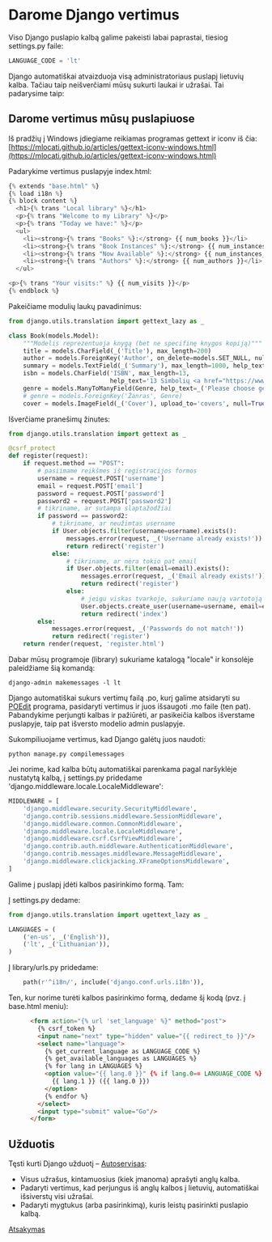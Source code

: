 # Darome Django vertimus

Viso Django puslapio kalbą galime pakeisti labai paprastai, tiesiog settings.py faile:

```python
LANGUAGE_CODE = 'lt'
```

Django automatiškai atvaizduoja visą administratoriaus puslapį lietuvių kalba. Tačiau taip neišverčiami mūsų sukurti laukai ir užrašai. Tai padarysime taip:

## Darome vertimus mūsų puslapiuose

Iš pradžių į Windows įdiegiame reikiamas programas gettext ir iconv iš čia:
[https://mlocati.github.io/articles/gettext-iconv-windows.html](https://mlocati.github.io/articles/gettext-iconv-windows.html)

Padarykime vertimus puslapyje index.html:
```python
{% extends "base.html" %}
{% load i18n %}
{% block content %}
  <h1>{% trans "Local library" %}</h1>
  <p>{% trans "Welcome to my Library" %}</p>
  <p>{% trans "Today we have:" %}</p>
  <ul>
    <li><strong>{% trans "Books" %}:</strong> {{ num_books }}</li>
    <li><strong>{% trans "Book Instances" %}:</strong> {{ num_instances }}</li>
    <li><strong>{% trans "Now Available" %}:</strong> {{ num_instances_available }}</li>
    <li><strong>{% trans "Authors" %}:</strong> {{ num_authors }}</li>
  </ul>

<p>{% trans "Your visits:" %} {{ num_visits }}</p>
{% endblock %}
```

Pakeičiame modulių laukų pavadinimus:
```python
from django.utils.translation import gettext_lazy as _

class Book(models.Model):
    """Modelis reprezentuoja knygą (bet ne specifinę knygos kopiją)"""
    title = models.CharField(_('Title'), max_length=200)
    author = models.ForeignKey('Author', on_delete=models.SET_NULL, null=True, related_name='books')
    summary = models.TextField(_('Summary'), max_length=1000, help_text=_('Shot book summary'))
    isbn = models.CharField('ISBN', max_length=13,
                            help_text='13 Simbolių <a href="https://www.isbn-international.org/content/what-isbn">ISBN kodas</a>')
    genre = models.ManyToManyField(Genre, help_text=_('Please choose genres'))
    # genre = models.ForeignKey('Žanras', Genre)
    cover = models.ImageField(_('Cover'), upload_to='covers', null=True)
```

Išverčiame pranešimų žinutes:
```python
from django.utils.translation import gettext as _

@csrf_protect
def register(request):
    if request.method == "POST":
        # pasiimame reikšmes iš registracijos formos
        username = request.POST['username']
        email = request.POST['email']
        password = request.POST['password']
        password2 = request.POST['password2']
        # tikriname, ar sutampa slaptažodžiai
        if password == password2:
            # tikriname, ar neužimtas username
            if User.objects.filter(username=username).exists():
                messages.error(request, _('Username already exists!'))
                return redirect('register')
            else:
                # tikriname, ar nėra tokio pat email
                if User.objects.filter(email=email).exists():
                    messages.error(request, _('Email already exists!'))
                    return redirect('register')
                else:
                    # jeigu viskas tvarkoje, sukuriame naują vartotoją
                    User.objects.create_user(username=username, email=email, password=password)
                    return redirect('index')
        else:
            messages.error(request, _('Passwords do not match!'))
            return redirect('register')
    return render(request, 'register.html')
```

Dabar mūsų programoje (library) sukuriame katalogą "locale" ir konsolėje paleidžiame šią komandą:
```console
django-admin makemessages -l lt
```
Django automatiškai sukurs vertimų failą .po, kurį galime atsidaryti su [POEdit](https://poedit.net/) programa, pasidaryti vertimus ir juos išsaugoti .mo faile (ten pat). Pabandykime perjungti kalbas ir pažiūrėti, ar pasikeičia kalbos išverstame puslapyje, taip pat išversto modelio admin puslapyje.

Sukompiliuojame vertimus, kad Django galėtų juos naudoti:
```console
python manage.py compilemessages
```

Jei norime, kad kalba būtų automatiškai parenkama pagal naršyklėje nustatytą kalbą, į settings.py pridedame 'django.middleware.locale.LocaleMiddleware':
```python
MIDDLEWARE = [
    'django.middleware.security.SecurityMiddleware',
    'django.contrib.sessions.middleware.SessionMiddleware',
    'django.middleware.common.CommonMiddleware',
    'django.middleware.locale.LocaleMiddleware',
    'django.middleware.csrf.CsrfViewMiddleware',
    'django.contrib.auth.middleware.AuthenticationMiddleware',
    'django.contrib.messages.middleware.MessageMiddleware',
    'django.middleware.clickjacking.XFrameOptionsMiddleware',
]
```

Galime į puslapį įdėti kalbos pasirinkimo formą. Tam:

Į settings.py dedame:
```python
from django.utils.translation import ugettext_lazy as _

LANGUAGES = (
    ('en-us', _('English')),
    ('lt', _('Lithuanian')),
)
```

Į library/urls.py pridedame:
```python
    path(r'^i18n/', include('django.conf.urls.i18n')),
```

Ten, kur norime turėti kalbos pasirinkimo formą, dedame šį kodą (pvz. į base.html meniu):

```html
      <form action="{% url 'set_language' %}" method="post">
        {% csrf_token %}
        <input name="next" type="hidden" value="{{ redirect_to }}"/>
        <select name="language">
          {% get_current_language as LANGUAGE_CODE %}
          {% get_available_languages as LANGUAGES %}
          {% for lang in LANGUAGES %}
          <option value="{{ lang.0 }}" {% if lang.0== LANGUAGE_CODE %} selected="selected" {% endif %}>
            {{ lang.1 }} ({{ lang.0 }})
          </option>
          {% endfor %}
        </select>
        <input type="submit" value="Go"/>
      </form>
```

 ## Užduotis
Tęsti kurti Django užduotį – [Autoservisas](https://github.com/robotautas/kursas/wiki/Django-u%C5%BEduotis:-Autoservisas):
* Visus užrašus, kintamuosius (kiek įmanoma) aprašyti anglų kalba.
* Padaryti vertimus, kad perjungus iš anglų kalbos į lietuvių, automatiškai išsiverstų visi užrašai.
* Padaryti mygtukus (arba pasirinkimą), kuris leistų pasirinkti puslapio kalbą.

[Atsakymas](https://github.com/DonatasNoreika/autoservisas)